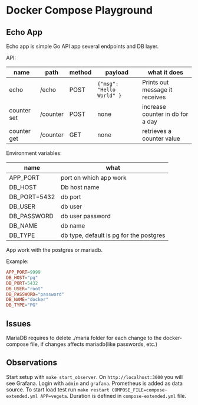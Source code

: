 # Docker Compose Playground

## Echo App

Echo app is simple Go API app several endpoints and DB layer.

API:

| name | path | method | payload | what it does |
|------|------|--------|---------|--------------|
| echo | /echo | POST | `{"msg": "Hello World" }` | Prints out message it receives |
| counter set | /counter | POST | none | increase counter in db for a day |
| counter get | /counter | GET | none | retrieves a counter value | 

Environment variables:

| name | what |
|------|------|
| APP_PORT | port on which app work |
| DB_HOST | Db host name |
| DB_PORT=5432 | db port |
| DB_USER | db user |
| DB_PASSWORD | db user password |
| DB_NAME | db name |
| DB_TYPE | db type, default is pg for the postgres |

App work with the postgres or mariadb.

Example:

```toml
APP_PORT=9999
DB_HOST="pg"
DB_PORT=5432
DB_USER="root"
DB_PASSWORD="password"
DB_NAME="docker"
DB_TYPE="PG"
```

## Issues

MariaDB requires to delete ./maria folder for each change to the docker-compose file, if changes affects mariadb(like passwords, etc.)

## Observations

Start setup with `make start_observer`. On `http://localhost:3000` you will see Grafana. Login with `admin` and `grafana`. Prometheus is added as data source.
To start load test run `make restart COMPOSE_FILE=compose-extended.yml APP=vegeta`. Duration is defined in `compose-extended.yml` file.

